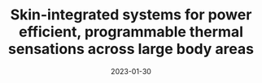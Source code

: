 ---
title: "Skin-integrated systems for power efficient, programmable thermal sensations across large body areas"
collection: publications
permalink: /publication/2023-PNAS
date: 2023-01-30
venue: 'Proceedings from the National Academy of Sciences of the United States of America'
paperurl: '/files/Skin_Integrated_Systems.pdf'
link: 'https://doi.org/10.1073/pnas.2217828120'
citation: 'Minsu Park, Jae-Young Yoo, Tianyu Yang, Yei Hwan Jung, Abraham Vázquez-Guardado, Shupeng Li, Jae-Hwan Kim, Jaeho Shin, Woo-Youl Maeng, Geumbee Lee, Seonggwang Yoo, Haiwen Luan, Jin-Tae Kim, Hee-Sup Shin, <b>Matthew T. Flavin</b> Hong-Joon Yoon, Nenad Miljkovic, Yonggang Huang, William P. King, John A. Rogers, &quot;Skin-integrated systems for power efficient, programmable thermal sensations across large body areas,&quot; in <i>Proceedings from the National Academy of Sciences of the United States of America</i>, vol. 120, no. 6, e2217828120, Jan. 2023.'
---